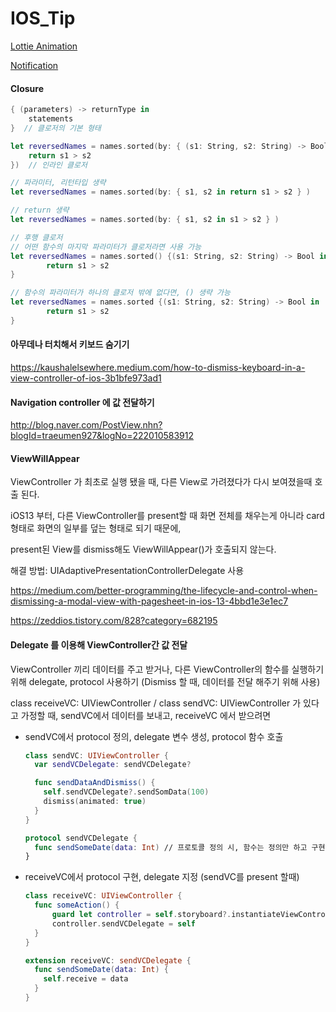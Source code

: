 # IOS_Tip

[Lottie Animation](Tips/Lottie-Animation.md)

[Notification](Tips/Notification.md)

#### Closure

```swift
{ (parameters) -> returnType in
    statements
}  // 클로저의 기본 형태

let reversedNames = names.sorted(by: { (s1: String, s2: String) -> Bool in
    return s1 > s2
})  // 인라인 클로저

// 파라미터, 리턴타입 생략
let reversedNames = names.sorted(by: { s1, s2 in return s1 > s2 } )

// return 생략
let reversedNames = names.sorted(by: { s1, s2 in s1 > s2 } )

// 후행 클로저
// 어떤 함수의 마지막 파라미터가 클로저라면 사용 가능
let reversedNames = names.sorted() {(s1: String, s2: String) -> Bool in
		return s1 > s2
}

// 함수의 파라미터가 하나의 클로저 밖에 없다면, () 생략 가능
let reversedNames = names.sorted {(s1: String, s2: String) -> Bool in
		return s1 > s2
}
```



#### 아무데나 터치해서 키보드 숨기기

https://kaushalelsewhere.medium.com/how-to-dismiss-keyboard-in-a-view-controller-of-ios-3b1bfe973ad1



#### Navigation controller 에 값 전달하기

http://blog.naver.com/PostView.nhn?blogId=traeumen927&logNo=222010583912



#### ViewWillAppear

ViewController 가 최초로 실행 됐을 때, 다른 View로 가려졌다가 다시 보여졌을때 호출 된다.

iOS13 부터, 다른 ViewController를 present할 때 화면 전체를 채우는게 아니라 card 형태로 화면의 일부를 덮는 형태로 되기 때문에,

present된 View를 dismiss해도 ViewWillAppear()가 호출되지 않는다.

해결 방법: UIAdaptivePresentationControllerDelegate 사용

https://medium.com/better-programming/the-lifecycle-and-control-when-dismissing-a-modal-view-with-pagesheet-in-ios-13-4bbd1e3e1ec7

https://zeddios.tistory.com/828?category=682195



#### Delegate 를 이용해 ViewController간 값 전달

ViewController 끼리 데이터를 주고 받거나, 다른 ViewController의 함수를 실행하기 위해 delegate, protocol 사용하기
(Dismiss 할 때, 데이터를 전달 해주기 위해 사용)

class receiveVC: UIViewController / class sendVC: UIViewController 가 있다고 가정할 때, 
sendVC에서 데이터를 보내고, receiveVC 에서 받으려면

- sendVC에서 protocol 정의, delegate 변수 생성, protocol 함수 호출

  ```swift
  class sendVC: UIViewController {
    var sendVCDelegate: sendVCDelegate?
  
    func sendDataAndDismiss() {
      self.sendVCDelegate?.sendSomData(100)
      dismiss(animated: true)
    }
  }
  
  protocol sendVCDelegate {
    func sendSomeDate(data: Int) // 프로토콜 정의 시, 함수는 정의만 하고 구현하지 않는다
  }
  ```

- receiveVC에서 protocol 구현, delegate 지정 (sendVC를 present 할때)

  ```swift
  class receiveVC: UIViewController {
    func someAction() {
    	guard let controller = self.storyboard?.instantiateViewController(identifier: "sendVC") as? sendVC else 		{ return }
    	controller.sendVCDelegate = self
  	}
  }
  
  extension receiveVC: sendVCDelegate {
    func sendSomeDate(data: Int) {
      self.receive = data
    }
  }
  ```

  